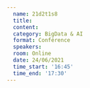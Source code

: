 ```yaml
---
  name: 21d2t1s8
  title: 
  content:
  category: BigData & AI
  format: Conférence
  speakers: 
  room: Online
  date: 24/06/2021
  time_start: '16:45'
  time_end: '17:30'
---
```

